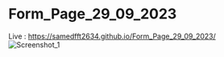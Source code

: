 # Form_Page_29_09_2023

Live : https://samedfft2634.github.io/Form_Page_29_09_2023/
![Screenshot_1](https://github.com/samedfft2634/Form_Page_29_09_2023/assets/100915606/6c75936b-120c-4c29-b328-fb6cc157186a)
